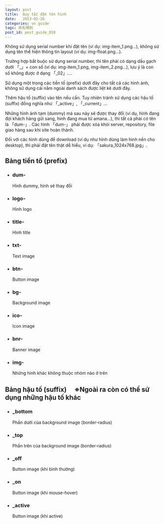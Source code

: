 ```yaml
---
layout: post
title:  Quy tắc đặt tên hình
date:   2013-02-26
categories: vn guide
tags: 命名規則
post_id: post_guide_010
---
```

Không sử dụng serial number khi đặt tên (ví dụ: img-item_1.png…), không sử dụng tên thể hiện thông tin layout (ví dụ: img-float.png…).

Trường hợp bắt buộc sử dụng serial number, thì tên phải có dạng dấu gạch dưới 「\_」+ con số (ví dụ: img-item_1.png, img-item_2.png…), lưu ý là con số không được ở dạng 「\_02」….

Sử dụng một trong các tiền tố (prefix) dưới đây cho tất cả các hình ảnh, không sử dụng cái nằm ngoài danh sách được liệt kê dưới đây.

Thêm hậu tố (suffix) vào tên nếu cần. Tuy nhiên tránh sử dụng các hậu tố (suffix) đồng nghĩa như 「\_active」, 「\_current」…

Những hình ảnh tạm (dummy) mà sau này sẽ được thay đổi (ví dụ, hình đang đợi khách hàng gửi sang, hình đang mua từ amana…), thì tất cả phải có tên là 「dum-」. Các hình 「dum-」 phải được xóa khỏi server, repository, file giao hàng sau khi site hoàn thành.

Đối với các hình dùng để download (ví dụ như hình dùng làm hình nền cho desktop), thì phải đặt tên thật dễ hiểu,  ví dụ: 「sakura_1024x768.jpg」.

<div>
  <h2>Bảng tiền tố (prefix)</h2>
  <ul>
    <li>
      <h3>dum-</h3>
      <p>Hình dummy, hình sẽ thay đổi</p>
    </li>
    <li>
      <h3>logo-</h3>
      <p>Hình logo</p>
    </li>
    <li>
      <h3>title-</h3>
      <p>Hình title</p>
    </li>
    <li>
      <h3>txt-</h3>
      <p>Text image</p>
    </li>
    <li>
      <h3>btn-</h3>
      <p>Button image</p>
    </li>
    <li>
      <h3>bg-</h3>
      <p>Background image</p>
    </li>
    <li>
      <h3>ico-</h3>
      <p>Icon image</p>
    </li>
    <li>
      <h3>bnr-</h3>
      <p>Banner image</p>
    </li>
    <li>
      <h3>img-</h3>
      <p>Những hình khác không thuộc nhóm nào ở trên</p>
    </li>
  </ul>
</div>

<div>
  <h2>Bảng hậu tố (suffix) 　※Ngoài ra còn có thể sử dụng những hậu tố khác</h2>
  <ul>
    <li>
      <h3>_bottom</h3>
      <p>Phần dưới của background image (border-radius)</p>
    </li>
    <li>
      <h3>_top</h3>
      <p>Phần trên của background image (border-radius)</p>
    </li>
    <li>
      <h3>_off</h3>
      <p>Button image (khi bình thường)</p>
    </li>
    <li>
      <h3>_on</h3>
      <p>Button image (khi mouse-hover)</p>
    </li>
    <li>
      <h3>_active</h3>
      <p>Button image (khi active)</p>
    </li>
  </ul>
</div>
